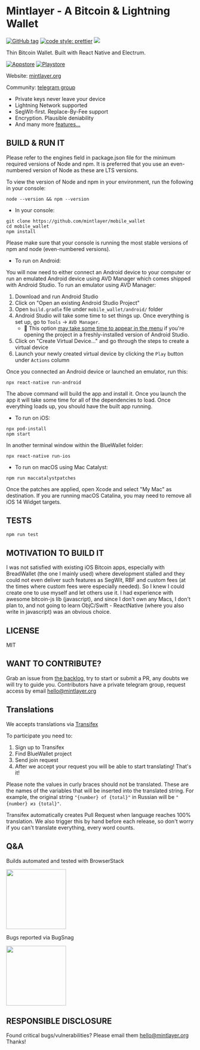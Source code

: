 # Mintlayer - A Bitcoin & Lightning Wallet

[![GitHub tag](https://img.shields.io/badge/dynamic/json.svg?url=https://raw.githubusercontent.com/BlueWallet/BlueWallet/master/package.json&query=$.version&label=Version)]()
[![code style: prettier](https://img.shields.io/badge/code_style-prettier-ff69b4.svg?style=flat-square)](https://github.com/prettier/prettier)
![](https://img.shields.io/github/license/BlueWallet/BlueWallet.svg)

Thin Bitcoin Wallet.
Built with React Native and Electrum.

[![Appstore](https://bluewallet.io/uploads/app-store-badge-blue.svg)]()
[![Playstore](https://bluewallet.io/uploads/play-store-badge-blue.svg)]()

Website: [mintlayer.org](https://www.mintlayer.org/)

Community: [telegram group](https://t.me/mintlayer)

- Private keys never leave your device
- Lightning Network supported
- SegWit-first. Replace-By-Fee support
- Encryption. Plausible deniability
- And many more [features...](https://www.mintlayer.org/technology/)

<!-- <img src="https://i.imgur.com/hHYJnMj.png" width="100%"> -->

## BUILD & RUN IT

Please refer to the engines field in package.json file for the minimum required versions of Node and npm. It is preferred that you use an even-numbered version of Node as these are LTS versions.

To view the version of Node and npm in your environment, run the following in your console:

```
node --version && npm --version
```

- In your console:

```
git clone https://github.com/mintlayer/mobile_wallet
cd mobile_wallet
npm install
```

Please make sure that your console is running the most stable versions of npm and node (even-numbered versions).

- To run on Android:

You will now need to either connect an Android device to your computer or run an emulated Android device using AVD Manager which comes shipped with Android Studio. To run an emulator using AVD Manager:

1. Download and run Android Studio
2. Click on "Open an existing Android Studio Project"
3. Open `build.gradle` file under `mobile_wallet/android/` folder
4. Android Studio will take some time to set things up. Once everything is set up, go to `Tools` -> `AVD Manager`.
   - 📝 This option [may take some time to appear in the menu](https://stackoverflow.com/questions/47173708/why-avd-manager-options-are-not-showing-in-android-studio) if you're opening the project in a freshly-installed version of Android Studio.
5. Click on "Create Virtual Device..." and go through the steps to create a virtual device
6. Launch your newly created virtual device by clicking the `Play` button under `Actions` column

Once you connected an Android device or launched an emulator, run this:

```
npx react-native run-android
```

The above command will build the app and install it. Once you launch the app it will take some time for all of the dependencies to load. Once everything loads up, you should have the built app running.

- To run on iOS:

```
npx pod-install
npm start
```

In another terminal window within the BlueWallet folder:

```
npx react-native run-ios
```

- To run on macOS using Mac Catalyst:

```
npm run maccatalystpatches
```

Once the patches are applied, open Xcode and select "My Mac" as destination. If you are running macOS Catalina, you may need to remove all iOS 14 Widget targets.

## TESTS

```bash
npm run test
```

## MOTIVATION TO BUILD IT

I was not satisfied with existing iOS Bitcoin apps, especially with BreadWallet (the one I mainly used) where development stalled and they could not even deliver such features as SegWit, RBF and custom fees (at the times where custom fees were especially needed).
So I knew I could create one to use myself and let others use it.
I had experience with awesome bitcoin-js lib (javascript), and since I don't own any Macs, I don't plan to, and not going to learn ObjC/Swift - ReactNative (where you also write in javascript) was an obvious choice.

## LICENSE

MIT

## WANT TO CONTRIBUTE?

Grab an issue from [the backlog](https://github.com/mintlayer/mobile_wallet/issues), try to start or submit a PR, any doubts we will try to guide you. Contributors have a private telegram group, request access by email hello@mintlayer.org

## Translations

We accepts translations via [Transifex](https://www.transifex.com/bluewallet/bluewallet/)

To participate you need to:

1. Sign up to Transifex
2. Find BlueWallet project
3. Send join request
4. After we accept your request you will be able to start translating! That's it!

Please note the values in curly braces should not be translated. These are the names of the variables that will be inserted into the translated string. For example, the original string `"{number} of {total}"` in Russian will be `"{number} из {total}"`.

Transifex automatically creates Pull Request when language reaches 100% translation. We also trigger this by hand before each release, so don't worry if you can't translate everything, every word counts.

## Q&A

Builds automated and tested with BrowserStack

<a href="https://www.browserstack.com/"><img src="https://i.imgur.com/syscHCN.png" width="160px"></a>

Bugs reported via BugSnag

<a href="https://www.bugsnag.com"><img src="https://images.typeform.com/images/QKuaAssrFCq7/image/default" width="160px"></a>

## RESPONSIBLE DISCLOSURE

Found critical bugs/vulnerabilities? Please email them hello@mintlayer.org
Thanks!
